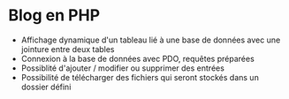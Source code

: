 # Blog en PHP
- Affichage dynamique d'un tableau lié à une base de données avec une jointure entre deux tables
- Connexion à la base de données avec PDO, requêtes préparées
- Possiblité d'ajouter / modifier ou supprimer des entrées
- Possibilité de télécharger des fichiers qui seront stockés dans un dossier défini
